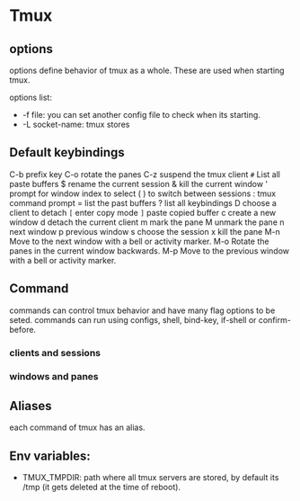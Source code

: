 # Tmux

## options

options define behavior of tmux as a whole. These are used when starting tmux.

options list:
- -f file: you can set another config file to check when its starting.
- -L socket-name: tmux stores

## Default keybindings
C-b prefix key
C-o rotate the panes
C-z suspend the tmux client
`#` List all paste buffers
$ rename the current session
& kill the current window
' prompt for window index to select
( ) to switch between sessions
: tmux command prompt
= list the past buffers
? list all keybindings
D choose a client to detach
`[` enter copy mode
`]` paste copied buffer
c create a new window
d detach the current client
m mark the pane
M unmark the pane
n next window
p previous window
s choose the session
x kill the pane
M-n Move to the next window with a bell or activity marker.
M-o Rotate the panes in the current window backwards.
M-p Move to the previous window with a bell or activity marker.

## Command 
commands can control tmux behavior and have many flag options to be seted.
commands can run using configs, shell, bind-key, if-shell or confirm-before.
### clients and sessions
### windows and panes

## Aliases
each command of tmux has an alias.

## Env variables:  
- TMUX_TMPDIR: path where all tmux servers are stored, by default its /tmp (it gets deleted at the time of reboot).

